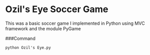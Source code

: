 Ozil's Eye Soccer Game
======================

This was a basic soccer game I implemented in Python using MVC framework and the module PyGame

###Command

```python Ozil's Eye.py```
